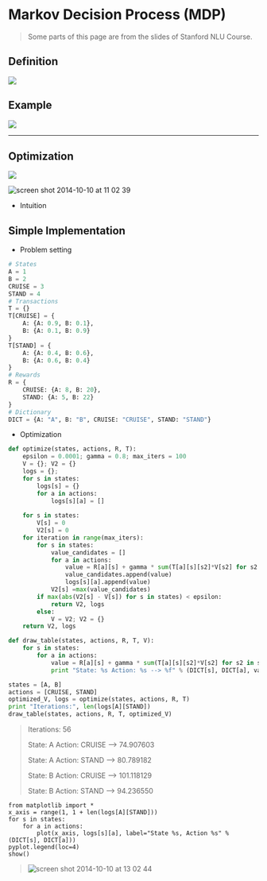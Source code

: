 Markov Decision Process (MDP)
===

> Some parts of this page are from the slides of Stanford NLU Course.

Definition
---
![](https://cloud.githubusercontent.com/assets/1029280/4573167/530c9348-4f8f-11e4-9b7a-003ab91985fb.png)

Example
---

![](https://cloud.githubusercontent.com/assets/1029280/4573183/950d2050-4f8f-11e4-8e47-a195d1459d5a.png)

------

Optimization
---

![](https://cloud.githubusercontent.com/assets/1029280/4573220/120bd506-4f90-11e4-9f27-b9f00b6fc3dd.png)

![screen shot 2014-10-10 at 11 02 39](https://cloud.githubusercontent.com/assets/1029280/4586936/802b3f18-5021-11e4-8c38-07028a25eb71.png)

- Intuition

<script src="http://www.gliffy.com/diagramEmbed.js" type="text/javascript"> </script>
<script type="text/javascript"> gliffy_did = "6296169"; embedGliffy(); </script>


Simple Implementation
---

- Problem setting
```python
# States
A = 1
B = 2
CRUISE = 3
STAND = 4
# Transactions
T = {}
T[CRUISE] = {
    A: {A: 0.9, B: 0.1}, 
    B: {A: 0.1, B: 0.9}
}
T[STAND] = {
    A: {A: 0.4, B: 0.6}, 
    B: {A: 0.6, B: 0.4}
}
# Rewards
R = {
    CRUISE: {A: 8, B: 20}, 
    STAND: {A: 5, B: 22}
}
# Dictionary
DICT = {A: "A", B: "B", CRUISE: "CRUISE", STAND: "STAND"}
```

- Optimization
```python
def optimize(states, actions, R, T):
    epsilon = 0.0001; gamma = 0.8; max_iters = 100
    V = {}; V2 = {}
    logs = {};
    for s in states:
        logs[s] = {}
        for a in actions:
            logs[s][a] = []
        
    for s in states:
        V[s] = 0
        V2[s] = 0
    for iteration in range(max_iters):
        for s in states:
            value_candidates = []
            for a in actions:
                value = R[a][s] + gamma * sum(T[a][s][s2]*V[s2] for s2 in states)
                value_candidates.append(value)
                logs[s][a].append(value)
            V2[s] =max(value_candidates)
        if max(abs(V2[s] - V[s]) for s in states) < epsilon:
            return V2, logs
        else:
            V = V2; V2 = {}
    return V2, logs

def draw_table(states, actions, R, T, V):
    for s in states:
        for a in actions:
            value = R[a][s] + gamma * sum(T[a][s][s2]*V[s2] for s2 in states)
            print "State: %s Action: %s --> %f" % (DICT[s], DICT[a], value)

states = [A, B]
actions = [CRUISE, STAND]
optimized_V, logs = optimize(states, actions, R, T)
print "Iterations:", len(logs[A][STAND])
draw_table(states, actions, R, T, optimized_V)
```

> Iterations: 56
> 
> State: A Action: CRUISE --> 74.907603
> 
> State: A Action: STAND --> 80.789182
> 
> State: B Action: CRUISE --> 101.118129
> 
> State: B Action: STAND --> 94.236550

```
from matplotlib import *
x_axis = range(1, 1 + len(logs[A][STAND]))
for s in states:
    for a in actions:
        plot(x_axis, logs[s][a], label="State %s, Action %s" % (DICT[s], DICT[a]))
pyplot.legend(loc=4)
show()
```

> ![screen shot 2014-10-10 at 13 02 44](https://cloud.githubusercontent.com/assets/1029280/4587759/4fe661dc-5032-11e4-8e88-e0dc5476ef9c.png)

